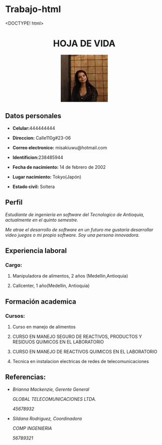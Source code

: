 # Trabajo-html
<DOCTYPE! html>
<html>
    <head>
	<title> HOJA DE VIDA </title>
	</head>
	    <body>
	     <p><div align="center"><h1>HOJA DE VIDA</h1></div>
	     </p>
	     <div align="center"><img src="foto.jpg" alt="Imagen" /></div> 
         <p> <h2> Datos personales </h2> </p>
	     <ul>
	      <li><p><strong>Celular:</strong>444444444</p></li>
	      <li><p><strong>Direccion:</strong> Calle110g#23-06</p></li>
	      <li><p><strong>Correo electronico:</strong> misakiuwu@hotmail.com</p></li>
          <li><p><strong>Identificion:</strong>238485944 </p></li>
	      <li><p><strong>Fecha de nacimiento:</strong>  14 de febrero de 2002</p></li>
	      <li><p><strong>Lugar nacimiento:</strong> Tokyo(Japón)</p></li>
	      <li><p><strong>Estado civil:</strong>  Soltera</p></li>
	      </ul>
	       <h2>Perfil </h2>
	       <em>Estudiante de ingeniería en software del Tecnologico de Antioquia,
	       actualmente en el quinto semestre. <p> Me atrae el desarrollo de software en un futuro me gustaría
	       desarrollar video juegos o mi propio software. Soy una persona innovadora.</em>
	       <p><h2>Experiencia laboral</h2></p>
	       <p><strong><h3>Cargo:</h3></strong>
	       <ol> <li>Manipuladora de alimentos, 2 años (Medellin,Antioquia)</p></li>
	       <li>Callcenter, 1 año(Medellin, Antioquia)</li>
	       </ol>
	       <p><h2>Formación academica</h2></p>
	       <p><strong><h3>Cursos: </h3></strong>
	       <ol>
	       <li>Curso en manejo de alimentos</p></li>
	       <li>CURSO EN MANEJO SEGURO DE REACTIVOS, PRODUCTOS Y RESIDUOS QUIMICOS EN EL LABORATORIO</p></li>
	       <li>CURSO EN MANEJO DE REACTIVOS QUIMICOS EN EL LABORATORIO</p></li>
	       <li>Tecnica en instalacion electricas de redes de telecomunicaciones</p></li>
	       </ol>
		   <p><h2>Referencias:</h2></p>
		   <ul>
		   <li><em><p>Brianna Mackenzie, Gerente General</p><em>
		   <p>GLOBAL TELECOMUNICACIONES LTDA.</p>
		   <p>45678932</p></li>
		   <li><em><p>Sildana Rodriguez, Coordinadora</p><em>
		   <p>COMP INGENIERIA</p>
		   <p>56789321</p></li>
		   </ul>
	    </body>
</html>
